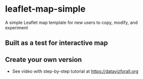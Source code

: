 # leaflet-map-simple
A simple Leaflet map template for new users to copy, modify, and experiment

## Built as a test for interactive map

## Create your own version
- See video with step-by-step tutorial at https://datavizforall.org

